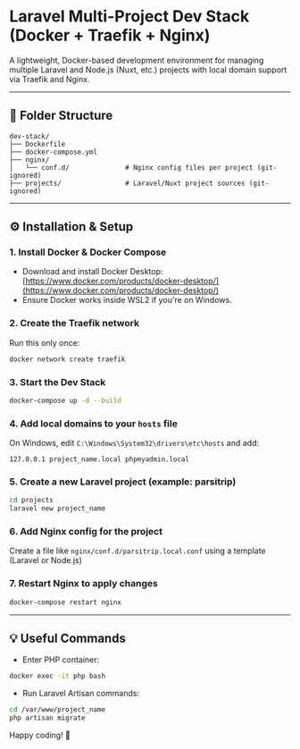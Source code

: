 
# Laravel Multi-Project Dev Stack (Docker + Traefik + Nginx)

A lightweight, Docker-based development environment for managing multiple Laravel and Node.js (Nuxt, etc.) projects with local domain support via Traefik and Nginx.

---

## 📁 Folder Structure

```
dev-stack/
├── Dockerfile
├── docker-compose.yml
├── nginx/
│   └── conf.d/              # Nginx config files per project (git-ignored)
├── projects/                # Laravel/Nuxt project sources (git-ignored)
```

---

## ⚙️ Installation & Setup

### 1. Install Docker & Docker Compose
- Download and install Docker Desktop: [https://www.docker.com/products/docker-desktop/](https://www.docker.com/products/docker-desktop/)
- Ensure Docker works inside WSL2 if you're on Windows.

### 2. Create the Traefik network
Run this only once:

```bash
docker network create traefik
```

### 3. Start the Dev Stack
```bash
docker-compose up -d --build
```

### 4. Add local domains to your `hosts` file
On Windows, edit `C:\Windows\System32\drivers\etc\hosts` and add:

```
127.0.0.1 project_name.local phpmyadmin.local
```

### 5. Create a new Laravel project (example: parsitrip)
```bash
cd projects
laravel new project_name
```

### 6. Add Nginx config for the project
Create a file like `nginx/conf.d/parsitrip.local.conf` using a template (Laravel or Node.js)

### 7. Restart Nginx to apply changes
```bash
docker-compose restart nginx
```

---

## 💡 Useful Commands

- Enter PHP container:
```bash
docker exec -it php bash
```

- Run Laravel Artisan commands:
```bash
cd /var/www/project_name
php artisan migrate
```



Happy coding! 🚀
